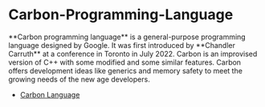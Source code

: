 # Carbon-Programming-Language

<p>**Carbon programming language** is a general-purpose programming language designed by Google. It was first introduced by **Chandler Carruth** at a conference in Toronto in July 2022. Carbon is an improvised version of C++ with some modified and some similar features. Carbon offers development ideas like generics and memory safety to meet the growing needs of the new age developers.</p>

- [Carbon Language](https://github.com/carbon-language/carbon-lang)
